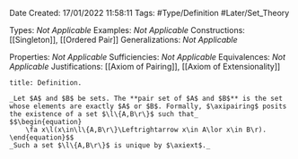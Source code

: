 <div class="topSpace"></div>

Date Created: 17/01/2022 11:58:11
Tags: #Type/Definition #Later/Set_Theory

Types: _Not Applicable_
Examples: _Not Applicable_ 
Constructions: [[Singleton]], [[Ordered Pair]]
Generalizations: _Not Applicable_

Properties: _Not Applicable_
Sufficiencies: _Not Applicable_
Equivalences: _Not Applicable_
Justifications: [[Axiom of Pairing]], [[Axiom of Extensionality]]

``` ad-Definition
title: Definition.

_Let $A$ and $B$ be sets. The **pair set of $A$ and $B$** is the set whose elements are exactly $A$ or $B$. Formally, $\axipairing$ posits the existence of a set $\l\{A,B\r\}$ such that_
$$\begin{equation}
    \fa x\l(x\in\l\{A,B\r\}\Leftrightarrow x\in A\lor x\in B\r).
\end{equation}$$
_Such a set $\l\{A,B\r\}$ is unique by $\axiext$._

```
